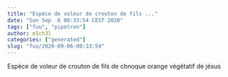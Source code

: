 ```yaml
---
title: "Espèce de voleur de crouton de fils ..."
date: "Sun Sep  6 00:33:54 CEST 2020"
tags: ["fuu", "pipotron"]
author: m1ch3l
categories: ["generated"]
slug: "fuu/2020-09-06-00:33:54"
---
```


Espèce de voleur de crouton de fils de chnoque orange végétatif de jésus
